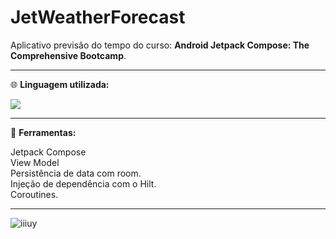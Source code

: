 # JetWeatherForecast
Aplicativo previsão do tempo do curso: <strong>Android Jetpack Compose: The Comprehensive Bootcamp</strong>.
<div>
<hr>
<p align="left">
  🌐 <strong>Linguagem utilizada:</strong>
</p>
  <a href="#" alt="Kotlin">
  <img src="https://img.shields.io/badge/kotlin-%237F52FF.svg?style=for-the-badge&logo=kotlin&logoColor=white" /></a>
  <hr>
  <p align="left">
  💼 <strong>Ferramentas:</strong>
  <div>
  Jetpack Compose
  <div>
  View Model
    <div>
  Persistência de data com room.
  <div>
  Injeção de dependência com o Hilt.
    <div>
    Coroutines.
</p>
    <hr>

![iiiuy](https://user-images.githubusercontent.com/54047572/220986346-7ae5e39b-ebc3-4c5e-bfdf-c54490b4abd5.png)
